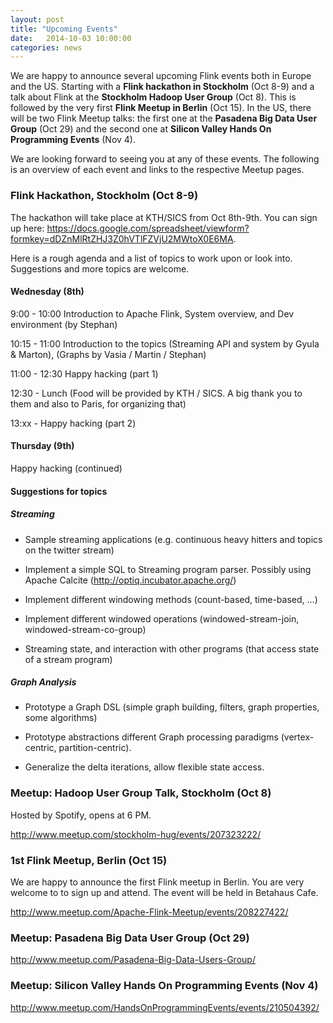 ```yaml
---
layout: post
title: "Upcoming Events"
date:   2014-10-03 10:00:00
categories: news
---
```


We are happy to announce several upcoming Flink events both in Europe and the US. Starting with a **Flink hackathon in Stockholm** (Oct 8-9) and a talk about Flink at the **Stockholm Hadoop User Group** (Oct 8). This is followed by the very first **Flink Meetup in Berlin** (Oct 15). In the US, there will be two Flink Meetup talks: the first one at the **Pasadena Big Data User Group** (Oct 29) and the second one at **Silicon Valley Hands On Programming Events** (Nov 4).

We are looking forward to seeing you at any of these events. The following is an overview of each event and links to the respective Meetup pages.

### Flink Hackathon, Stockholm (Oct 8-9)

The hackathon will take place at KTH/SICS from Oct 8th-9th. You can sign up here: https://docs.google.com/spreadsheet/viewform?formkey=dDZnMlRtZHJ3Z0hVTlFZVjU2MWtoX0E6MA.

Here is a rough agenda and a list of topics to work upon or look into. Suggestions and more topics are welcome.

#### Wednesday (8th)

9:00 - 10:00  Introduction to Apache Flink, System overview, and Dev
environment (by Stephan)

10:15 - 11:00 Introduction to the topics (Streaming API and system by Gyula
& Marton), (Graphs by Vasia / Martin / Stephan)

11:00 - 12:30 Happy hacking (part 1)

12:30 - Lunch (Food will be provided by KTH / SICS. A big thank you to them
and also to Paris, for organizing that)

13:xx - Happy hacking (part 2)

#### Thursday (9th)

Happy hacking (continued)


#### Suggestions for topics

##### Streaming

 - Sample streaming applications (e.g. continuous heavy hitters and topics
on the twitter stream)

 - Implement a simple SQL to Streaming program parser. Possibly using
Apache Calcite (http://optiq.incubator.apache.org/)

 - Implement different windowing methods (count-based, time-based, ...)

 - Implement different windowed operations (windowed-stream-join,
windowed-stream-co-group)

 - Streaming state, and interaction with other programs (that access state
of a stream program)

##### Graph Analysis

 - Prototype a Graph DSL (simple graph building, filters, graph
properties, some algorithms)

 - Prototype abstractions different Graph processing paradigms
(vertex-centric, partition-centric).

 - Generalize the delta iterations, allow flexible state access.

### Meetup: Hadoop User Group Talk, Stockholm (Oct 8)

Hosted by Spotify, opens at 6 PM.

http://www.meetup.com/stockholm-hug/events/207323222/

### 1st Flink Meetup, Berlin (Oct 15)

We are happy to announce the first Flink meetup in Berlin. You are very welcome to to sign up and attend. The event will be held in Betahaus Cafe.

http://www.meetup.com/Apache-Flink-Meetup/events/208227422/

### Meetup: Pasadena Big Data User Group (Oct 29)

http://www.meetup.com/Pasadena-Big-Data-Users-Group/

### Meetup: Silicon Valley Hands On Programming Events (Nov 4)

http://www.meetup.com/HandsOnProgrammingEvents/events/210504392/



